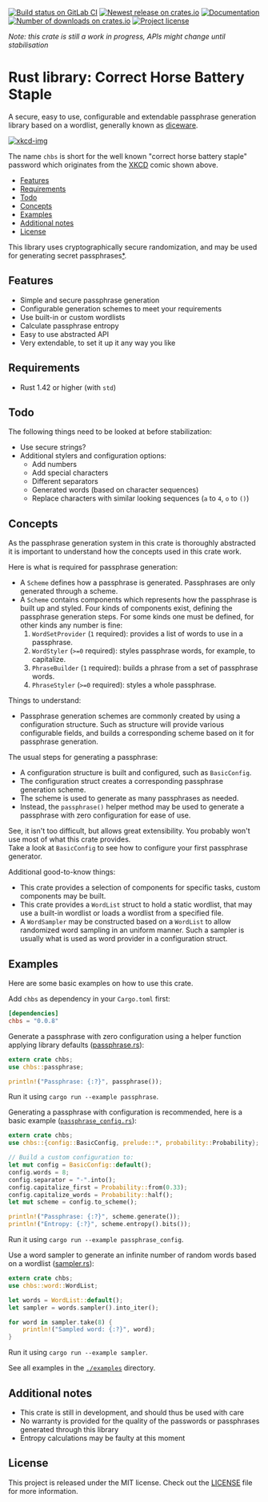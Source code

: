 [![Build status on GitLab CI][gitlab-ci-master-badge]][gitlab-ci-link]
[![Newest release on crates.io][crate-version-badge]][crate-link]
[![Documentation][docs-badge]][docs]
[![Number of downloads on crates.io][crate-download-badge]][crate-link]
[![Project license][crate-license-badge]](LICENSE)

[crate-link]: https://crates.io/crates/chbs
[crate-download-badge]: https://img.shields.io/crates/d/chbs.svg
[crate-version-badge]: https://img.shields.io/crates/v/chbs.svg
[crate-license-badge]: https://img.shields.io/crates/l/chbs.svg
[docs]: https://docs.rs/chbs
[docs-badge]: https://docs.rs/chbs/badge.svg
[gitlab-ci-link]: https://gitlab.com/timvisee/chbs/commits/master
[gitlab-ci-master-badge]: https://gitlab.com/timvisee/chbs/badges/master/pipeline.svg

_Note: this crate is still a work in progress, APIs might change until
stabilisation_

# Rust library: Correct Horse Battery Staple
A secure, easy to use, configurable and extendable passphrase generation library
based on a wordlist, generally known as [diceware].

[![xkcd-img]][xkcd]

The name `chbs` is short for the well known "correct horse battery staple"
password which originates from the [XKCD][xkcd] comic shown above.

* [Features](#features)
* [Requirements](#requirements)
* [Todo](#todo)
* [Concepts](#concepts)
* [Examples](#examples)
* [Additional notes](#additional-notes)
* [License](#license)

This library uses cryptographically secure randomization, and may be used
for generating secret passphrases[*](#additional-notes).

## Features
* Simple and secure passphrase generation
* Configurable generation schemes to meet your requirements
* Use built-in or custom wordlists
* Calculate passphrase entropy
* Easy to use abstracted API
* Very extendable, to set it up it any way you like

## Requirements
* Rust 1.42 or higher (with `std`)

## Todo
The following things need to be looked at before stabilization:

* Use secure strings?
* Additional stylers and configuration options:
  * Add numbers
  * Add special characters
  * Different separators
  * Generated words (based on character sequences)
  * Replace characters with similar looking sequences (`a` to `4`, `o` to `()`)

## Concepts
As the passphrase generation system in this crate is thoroughly abstracted it is
important to understand how the concepts used in this crate work.

Here is what is required for passphrase generation:
- A `Scheme` defines how a passphrase is generated. Passphrases are only
  generated through a scheme.
- A `Scheme` contains components which represents how the passphrase is built up
  and styled. Four kinds of components exist, defining the passphrase generation
  steps. For some kinds one must be defined,
  for other kinds any number is fine:
    1.  `WordSetProvider` (`1` required): provides a list of words to use in
        a passphrase.
    2.  `WordStyler` (`>=0` required): styles passphrase words, for example, to
        capitalize.
    3.  `PhraseBuilder` (`1` required): builds a phrase from a set of passphrase
        words.
    4.  `PhraseStyler` (`>=0` required): styles a whole passphrase.

Things to understand:
- Passphrase generation schemes are commonly created by using a configuration
  structure. Such as structure will provide various configurable fields, and
  builds a corresponding scheme based on it for passphrase generation.

The usual steps for generating a passphrase:
- A configuration structure is built and configured, such as `BasicConfig`.
- The configuration struct creates a corresponding passphrase generation scheme.
- The scheme is used to generate as many passphrases as needed.
- Instead, the `passphrase()` helper method may be used to generate a passphrase
  with zero configuration for ease of use.

See, it isn't too difficult, but allows great extensibility. You probably won't
use most of what this crate provides.  
Take a look at `BasicConfig` to see how to configure your first passphrase
generator.

Additional good-to-know things:
- This crate provides a selection of components for specific tasks, custom
  components may be built.
- This crate provides a `WordList` struct to hold a static wordlist, that may
  use a built-in wordlist or loads a wordlist from a specified file.
- A `WordSampler` may be constructed based on a `WordList` to allow randomized
  word sampling in an uniform manner. Such a sampler is usually what is used as
  word provider in a configuration struct.

## Examples
Here are some basic examples on how to use this crate.

Add `chbs` as dependency in your `Cargo.toml` first:

```toml
[dependencies]
chbs = "0.0.8"
```

Generate a passphrase with zero configuration using a helper function applying
library defaults ([passphrase.rs](examples/passphrase.rs)):

```rust
extern crate chbs;
use chbs::passphrase;

println!("Passphrase: {:?}", passphrase());
```

Run it using `cargo run --example passphrase`.

Generating a passphrase with configuration is recommended, here is a basic
example ([`passphrase_config.rs`](examples/passphrase_config.rs)):

```rust
extern crate chbs;
use chbs::{config::BasicConfig, prelude::*, probability::Probability};

// Build a custom configuration to:
let mut config = BasicConfig::default();
config.words = 8;
config.separator = "-".into();
config.capitalize_first = Probability::from(0.33);
config.capitalize_words = Probability::half();
let mut scheme = config.to_scheme();

println!("Passphrase: {:?}", scheme.generate());
println!("Entropy: {:?}", scheme.entropy().bits());
```

Run it using `cargo run --example passphrase_config`.

Use a word sampler to generate an infinite number of random words based on
a wordlist ([sampler.rs](examples/sampler.rs)):

```rust
extern crate chbs;
use chbs::word::WordList;

let words = WordList::default();
let sampler = words.sampler().into_iter();

for word in sampler.take(8) {
    println!("Sampled word: {:?}", word);
}
```

Run it using `cargo run --example sampler`.

See all examples in the [`./examples`](./examples) directory.

## Additional notes
* This crate is still in development, and should thus be used with care
* No warranty is provided for the quality of the passwords or passphrases
  generated through this library
* Entropy calculations may be faulty at this moment

## License
This project is released under the MIT license.
Check out the [LICENSE](LICENSE) file for more information.

[diceware]: https://en.wikipedia.org/wiki/Diceware
[xkcd]: https://xkcd.com/936/
[xkcd-img]: https://imgs.xkcd.com/comics/password_strength.png
